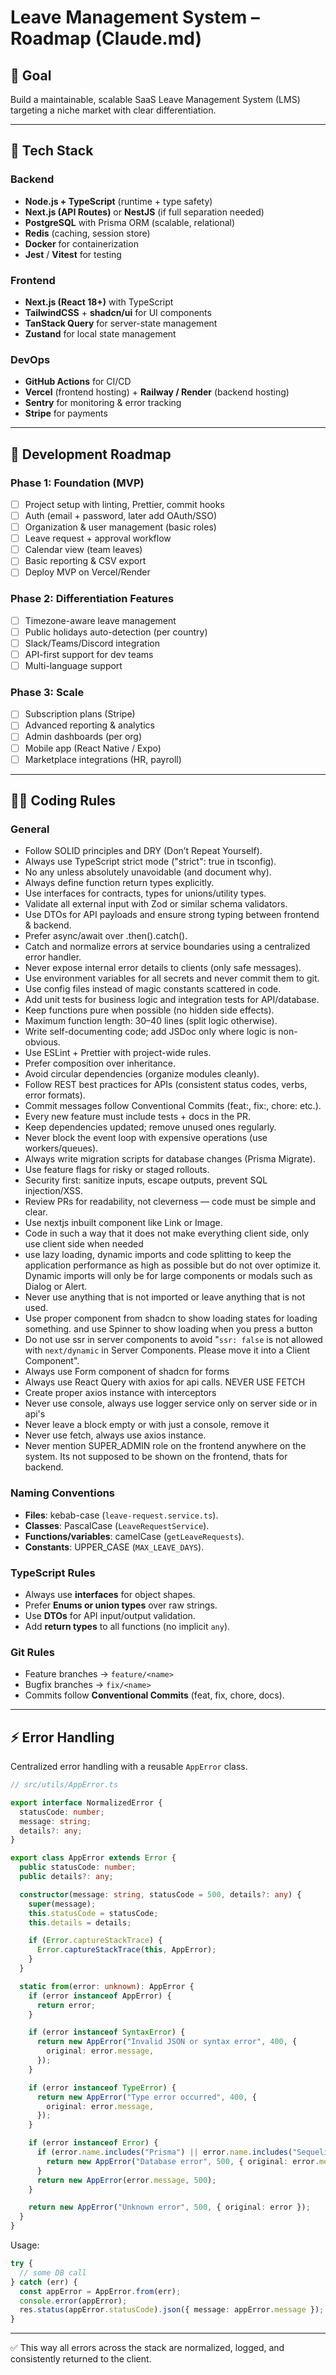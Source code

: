 # Leave Management System – Roadmap (Claude.md)

## 🎯 Goal

Build a maintainable, scalable SaaS Leave Management System (LMS) targeting a niche market with clear differentiation.

---

## 📌 Tech Stack

### Backend

- **Node.js + TypeScript** (runtime + type safety)
- **Next.js (API Routes)** or **NestJS** (if full separation needed)
- **PostgreSQL** with Prisma ORM (scalable, relational)
- **Redis** (caching, session store)
- **Docker** for containerization
- **Jest** / **Vitest** for testing

### Frontend

- **Next.js (React 18+)** with TypeScript
- **TailwindCSS** + **shadcn/ui** for UI components
- **TanStack Query** for server-state management
- **Zustand** for local state management

### DevOps

- **GitHub Actions** for CI/CD
- **Vercel** (frontend hosting) + **Railway / Render** (backend hosting)
- **Sentry** for monitoring & error tracking
- **Stripe** for payments

---

## 🧭 Development Roadmap

### Phase 1: Foundation (MVP)

- [ ] Project setup with linting, Prettier, commit hooks
- [ ] Auth (email + password, later add OAuth/SSO)
- [ ] Organization & user management (basic roles)
- [ ] Leave request + approval workflow
- [ ] Calendar view (team leaves)
- [ ] Basic reporting & CSV export
- [ ] Deploy MVP on Vercel/Render

### Phase 2: Differentiation Features

- [ ] Timezone-aware leave management
- [ ] Public holidays auto-detection (per country)
- [ ] Slack/Teams/Discord integration
- [ ] API-first support for dev teams
- [ ] Multi-language support

### Phase 3: Scale

- [ ] Subscription plans (Stripe)
- [ ] Advanced reporting & analytics
- [ ] Admin dashboards (per org)
- [ ] Mobile app (React Native / Expo)
- [ ] Marketplace integrations (HR, payroll)

---

## 🧑‍💻 Coding Rules

### General

- Follow SOLID principles and DRY (Don’t Repeat Yourself).
- Always use TypeScript strict mode ("strict": true in tsconfig).
- No any unless absolutely unavoidable (and document why).
- Always define function return types explicitly.
- Use interfaces for contracts, types for unions/utility types.
- Validate all external input with Zod or similar schema validators.
- Use DTOs for API payloads and ensure strong typing between frontend & backend.
- Prefer async/await over .then().catch().
- Catch and normalize errors at service boundaries using a centralized error handler.
- Never expose internal error details to clients (only safe messages).
- Use environment variables for all secrets and never commit them to git.
- Use config files instead of magic constants scattered in code.
- Add unit tests for business logic and integration tests for API/database.
- Keep functions pure when possible (no hidden side effects).
- Maximum function length: 30–40 lines (split logic otherwise).
- Write self-documenting code; add JSDoc only where logic is non-obvious.
- Use ESLint + Prettier with project-wide rules.
- Prefer composition over inheritance.
- Avoid circular dependencies (organize modules cleanly).
- Follow REST best practices for APIs (consistent status codes, verbs, error formats).
- Commit messages follow Conventional Commits (feat:, fix:, chore: etc.).
- Every new feature must include tests + docs in the PR.
- Keep dependencies updated; remove unused ones regularly.
- Never block the event loop with expensive operations (use workers/queues).
- Always write migration scripts for database changes (Prisma Migrate).
- Use feature flags for risky or staged rollouts.
- Security first: sanitize inputs, escape outputs, prevent SQL injection/XSS.
- Review PRs for readability, not cleverness — code must be simple and clear.
- Use nextjs inbuilt component like Link or Image.
- Code in such a way that it does not make everything client side, only use client side when needed
- use lazy loading, dynamic imports and code splitting to keep the application performance as high as possible but do not over optimize it. Dynamic imports will only be for large components or modals such as Dialog or Alert.
- Never use anything that is not imported or leave anything that is not used.
- Use proper <Skeleton /> component from shadcn to show loading states for loading something. and use Spinner to show loading when you press a button
- Do not use ssr in server components to avoid "`ssr: false` is not allowed with `next/dynamic` in Server Components. Please move it into a Client Component".
- Always use Form component of shadcn for forms
- Always use React Query with axios for api calls. NEVER USE FETCH
- Create proper axios instance with interceptors
- Never use console, always use logger service only on server side or in api's
- Never leave a block empty or with just a console, remove it
- Never use fetch, always use axios instance.
- Never mention SUPER_ADMIN role on the frontend anywhere on the system. Its not supposed to be shown on the frontend, thats for backend.

### Naming Conventions

- **Files**: kebab-case (`leave-request.service.ts`).
- **Classes**: PascalCase (`LeaveRequestService`).
- **Functions/variables**: camelCase (`getLeaveRequests`).
- **Constants**: UPPER_CASE (`MAX_LEAVE_DAYS`).

### TypeScript Rules

- Always use **interfaces** for object shapes.
- Prefer **Enums or union types** over raw strings.
- Use **DTOs** for API input/output validation.
- Add **return types** to all functions (no implicit `any`).

### Git Rules

- Feature branches → `feature/<name>`
- Bugfix branches → `fix/<name>`
- Commits follow **Conventional Commits** (feat, fix, chore, docs).

---

## ⚡ Error Handling

Centralized error handling with a reusable `AppError` class.

```ts
// src/utils/AppError.ts

export interface NormalizedError {
  statusCode: number;
  message: string;
  details?: any;
}

export class AppError extends Error {
  public statusCode: number;
  public details?: any;

  constructor(message: string, statusCode = 500, details?: any) {
    super(message);
    this.statusCode = statusCode;
    this.details = details;

    if (Error.captureStackTrace) {
      Error.captureStackTrace(this, AppError);
    }
  }

  static from(error: unknown): AppError {
    if (error instanceof AppError) {
      return error;
    }

    if (error instanceof SyntaxError) {
      return new AppError("Invalid JSON or syntax error", 400, {
        original: error.message,
      });
    }

    if (error instanceof TypeError) {
      return new AppError("Type error occurred", 400, {
        original: error.message,
      });
    }

    if (error instanceof Error) {
      if (error.name.includes("Prisma") || error.name.includes("Sequelize")) {
        return new AppError("Database error", 500, { original: error.message });
      }
      return new AppError(error.message, 500);
    }

    return new AppError("Unknown error", 500, { original: error });
  }
}
```

Usage:

```ts
try {
  // some DB call
} catch (err) {
  const appError = AppError.from(err);
  console.error(appError);
  res.status(appError.statusCode).json({ message: appError.message });
}
```

---

✅ This way all errors across the stack are normalized, logged, and consistently returned to the client.
